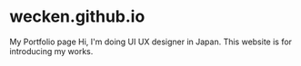 # wecken.github.io
My Portfolio page
Hi, I'm doing UI UX designer in Japan. 
This website is for introducing my works.
